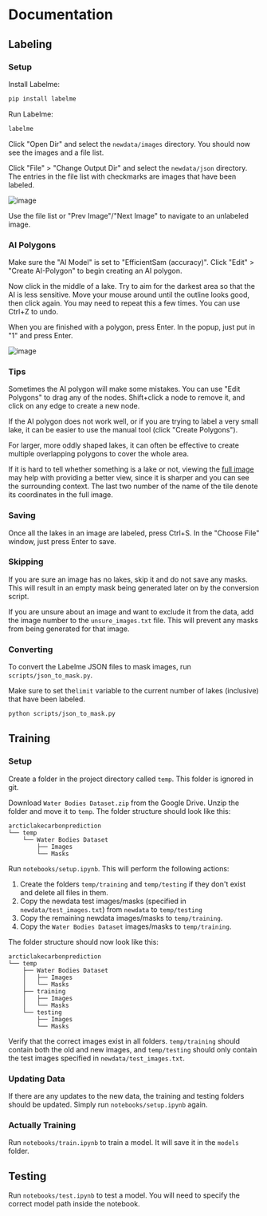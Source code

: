 # Documentation

## Labeling

### Setup

Install Labelme:

```bash
pip install labelme
```

Run Labelme:

```bash
labelme
```

Click "Open Dir" and select the `newdata/images` directory. You should now see the images and a file list.

Click "File" > "Change Output Dir" and select the `newdata/json` directory. The entries in the file list
with checkmarks are images that have been labeled.

![image](https://github.com/user-attachments/assets/67e6c76a-101a-4e8c-aa01-4f260d202ce5)

Use the file list or "Prev Image"/"Next Image" to navigate to an unlabeled image.

### AI Polygons

Make sure the "AI Model" is set to "EfficientSam (accuracy)". Click "Edit" > "Create AI-Polygon" to begin creating an AI polygon.

Now click in the middle of a lake. Try to aim for the darkest area so that the AI is less sensitive. Move your mouse around until the outline looks good, then click again. You may need to repeat this a few times. You can use Ctrl+Z to undo.

When you are finished with a polygon, press Enter. In the popup, just put in "1" and press Enter.

![image](https://github.com/user-attachments/assets/ad222d37-549f-496b-8387-e9f88bd5554c)

### Tips

Sometimes the AI polygon will make some mistakes. You can use "Edit Polygons" to drag any of the nodes. Shift+click a node to remove it, and click on any edge to create a new node.

If the AI polygon does not work well, or if you are trying to label a very small lake, it can be easier to use the manual tool (click "Create Polygons").

For larger, more oddly shaped lakes, it can often be effective to create multiple overlapping polygons to cover the whole area.

If it is hard to tell whether something is a lake or not, viewing the [full image](https://drive.google.com/file/d/1adtjKAnc-Lfhgf7AT6I-UqnRaY8zfYPp/view) may help with providing a better view, since it is sharper and you can see the surrounding context. The last two number of the name of the tile denote its coordinates in the full image.

### Saving

Once all the lakes in an image are labeled, press Ctrl+S. In the "Choose File" window, just press Enter to save.

### Skipping

If you are sure an image has no lakes, skip it and do not save any masks. This will result in an empty mask being generated later on by the conversion script.

If you are unsure about an image and want to exclude it from the data, add the image number to the `unsure_images.txt` file. This will prevent any masks from being generated for that image.

### Converting

To convert the Labelme JSON files to mask images, run `scripts/json_to_mask.py`.

Make sure to set the`limit` variable to the current number of lakes (inclusive) that have been labeled.

```bash
python scripts/json_to_mask.py
```

## Training

### Setup

Create a folder in the project directory called `temp`. This folder is ignored in git.

Download `Water Bodies Dataset.zip` from the Google Drive. Unzip the folder and move it to `temp`. The folder structure should look like this:

```
arcticlakecarbonprediction
└── temp
    └── Water Bodies Dataset
        ├── Images
        └── Masks
```

Run `notebooks/setup.ipynb`. This will perform the following actions:

1. Create the folders `temp/training` and `temp/testing` if they don't exist and delete all files in them.
2. Copy the newdata test images/masks (specified in `newdata/test_images.txt`) from `newdata` to `temp/testing`
3. Copy the remaining newdata images/masks to `temp/training`.
4. Copy the `Water Bodies Dataset` images/masks to `temp/training`.

The folder structure should now look like this:

```
arcticlakecarbonprediction
└── temp
    ├── Water Bodies Dataset
    │   ├── Images
    │   └── Masks
    ├── training
    │   ├── Images
    │   └── Masks
    └── testing
        ├── Images
        └── Masks
```

Verify that the correct images exist in all folders. `temp/training` should contain both the old and new images, and `temp/testing` should only contain the test images specified in `newdata/test_images.txt`.

### Updating Data

If there are any updates to the new data, the training and testing folders should be updated. Simply run `notebooks/setup.ipynb` again.

### Actually Training

Run `notebooks/train.ipynb` to train a model. It will save it in the `models` folder.

## Testing

Run `notebooks/test.ipynb` to test a model. You will need to specify the correct model path inside the notebook.
